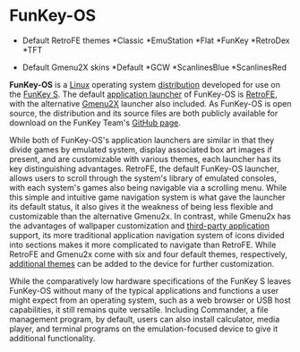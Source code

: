 # FunKey-OS


* Default RetroFE themes
*Classic
*EmuStation
*Flat
*FunKey
*RetroDex
*TFT

* Default Gmenu2X skins
*Default
*GCW
*ScanlinesBlue
*ScanlinesRed

**FunKey-OS** is a [Linux](https://en.wikipedia.org/wiki/Linux "w:Linux") operating system [distribution](https://en.wikipedia.org/wiki/Linux_distribution "w:Linux distribution") developed for use on the [FunKey S](/wiki/FunKey_S.md "FunKey S"). The default [application launcher](https://en.wikipedia.org/wiki/Comparison_of_desktop_application_launchers "w:Comparison of desktop application launchers") of FunKey-OS is [RetroFE](http://retrofe.nl/), with the alternative [Gmenu2X](https://mtorromeo.github.io/gmenu2x/index.html) launcher also included. As FunKey-OS is open source, the distribution and its source files are both publicly available for download on the FunKey Team's [GitHub page](https://github.com/FunKey-Project/FunKey-OS/releases/).

While both of FunKey-OS's application launchers are similar in that they divide games by emulated system, display associated box art images if present, and are customizable with various themes, each launcher has its key distinguishing advantages. RetroFE, the default FunKey-OS launcher, allows users to scroll through the system's library of emulated consoles, with each system's games also being navigable via a scrolling menu. While this simple and intuitive game navigation system is what gave the launcher its default status, it also gives it the weakness of being less flexible and customizable than the alternative Gmenu2x. In contrast, while Gmenu2x has the advantages of wallpaper customization and [third-party application](/wiki/List_of_third-party_OPK_applications.md "List of third-party OPK applications") support, its more traditional application navigation system of icons divided into sections makes it more complicated to navigate than RetroFE. While RetroFE and Gmenu2x come with six and four default themes, respectively, [additional themes](/wiki/List_of_third-party_launcher_themes.md "List of third-party launcher themes") can be added to the device for further customization.

While the comparatively low hardware specifications of the FunKey S leaves FunKey-OS without many of the typical applications and functions a user might expect from an operating system, such as a web browser or USB host capabilities, it still remains quite versatile. Including Commander, a file management program, by default, users can also install calculator, media player, and terminal programs on the emulation-focused device to give it additional functionality.

<br>


